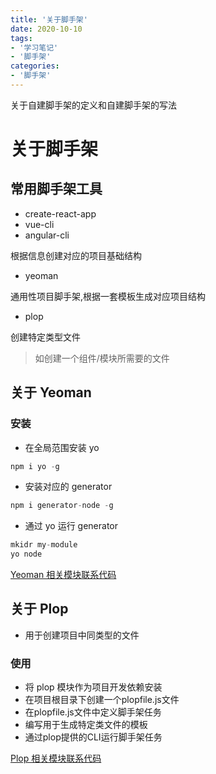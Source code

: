 ```yaml
---
title: '关于脚手架'
date: 2020-10-10
tags:
- '学习笔记'
- '脚手架'
categories:
- '脚手架'
---
```


关于自建脚手架的定义和自建脚手架的写法

<!-- more -->

# 关于脚手架

## 常用脚手架工具

- create-react-app
- vue-cli
- angular-cli

根据信息创建对应的项目基础结构

- yeoman

通用性项目脚手架,根据一套模板生成对应项目结构

- plop

创建特定类型文件
> 如创建一个组件/模块所需要的文件

## 关于 Yeoman

### 安装

- 在全局范围安装 yo
```js
npm i yo -g
```

- 安装对应的 generator
```js
npm i generator-node -g
```

- 通过 yo 运行 generator
```js
mkidr my-module
yo node
```

[Yeoman 相关模块联系代码](https://github.com/wenfeihuazha/EngineeringCode/tree/master/Yeoman)

## 关于 Plop

- 用于创建项目中同类型的文件

### 使用

- 将 plop 模块作为项目开发依赖安装
- 在项目根目录下创建一个plopfile.js文件
- 在plopfile.js文件中定义脚手架任务
- 编写用于生成特定类文件的模板
- 通过plop提供的CLI运行脚手架任务

[Plop 相关模块联系代码](https://github.com/wenfeihuazha/EngineeringCode/tree/master/Plop)
